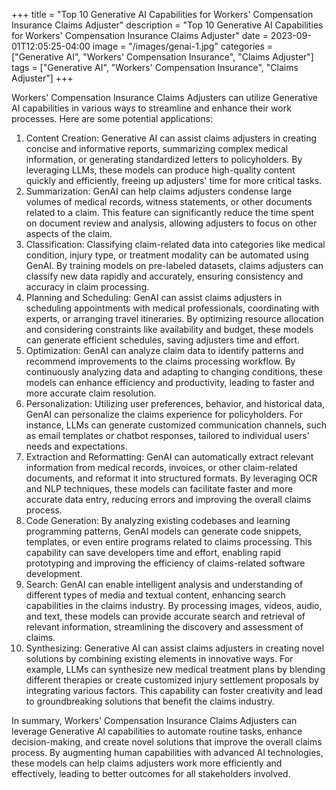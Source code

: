 +++
title = "Top 10 Generative AI Capabilities for Workers' Compensation Insurance Claims Adjuster"
description = "Top 10 Generative AI Capabilities for Workers' Compensation Insurance Claims Adjuster"
date = 2023-09-01T12:05:25-04:00
image = "/images/genai-1.jpg"
categories = ["Generative AI", "Workers' Compensation Insurance", "Claims Adjuster"]
tags = ["Generative AI", "Workers' Compensation Insurance", "Claims Adjuster"]
+++

Workers' Compensation Insurance Claims Adjusters can utilize Generative AI capabilities in various ways to streamline and enhance their work processes. Here are some potential applications:

1. Content Creation: Generative AI can assist claims adjusters in creating concise and informative reports, summarizing complex medical information, or generating standardized letters to policyholders. By leveraging LLMs, these models can produce high-quality content quickly and efficiently, freeing up adjusters' time for more critical tasks.
2. Summarization: GenAI can help claims adjusters condense large volumes of medical records, witness statements, or other documents related to a claim. This feature can significantly reduce the time spent on document review and analysis, allowing adjusters to focus on other aspects of the claim.
3. Classification: Classifying claim-related data into categories like medical condition, injury type, or treatment modality can be automated using GenAI. By training models on pre-labeled datasets, claims adjusters can classify new data rapidly and accurately, ensuring consistency and accuracy in claim processing.
4. Planning and Scheduling: GenAI can assist claims adjusters in scheduling appointments with medical professionals, coordinating with experts, or arranging travel itineraries. By optimizing resource allocation and considering constraints like availability and budget, these models can generate efficient schedules, saving adjusters time and effort.
5. Optimization: GenAI can analyze claim data to identify patterns and recommend improvements to the claims processing workflow. By continuously analyzing data and adapting to changing conditions, these models can enhance efficiency and productivity, leading to faster and more accurate claim resolution.
6. Personalization: Utilizing user preferences, behavior, and historical data, GenAI can personalize the claims experience for policyholders. For instance, LLMs can generate customized communication channels, such as email templates or chatbot responses, tailored to individual users' needs and expectations.
7. Extraction and Reformatting: GenAI can automatically extract relevant information from medical records, invoices, or other claim-related documents, and reformat it into structured formats. By leveraging OCR and NLP techniques, these models can facilitate faster and more accurate data entry, reducing errors and improving the overall claims process.
8. Code Generation: By analyzing existing codebases and learning programming patterns, GenAI models can generate code snippets, templates, or even entire programs related to claims processing. This capability can save developers time and effort, enabling rapid prototyping and improving the efficiency of claims-related software development.
9. Search: GenAI can enable intelligent analysis and understanding of different types of media and textual content, enhancing search capabilities in the claims industry. By processing images, videos, audio, and text, these models can provide accurate search and retrieval of relevant information, streamlining the discovery and assessment of claims.
10. Synthesizing: Generative AI can assist claims adjusters in creating novel solutions by combining existing elements in innovative ways. For example, LLMs can synthesize new medical treatment plans by blending different therapies or create customized injury settlement proposals by integrating various factors. This capability can foster creativity and lead to groundbreaking solutions that benefit the claims industry.

In summary, Workers' Compensation Insurance Claims Adjusters can leverage Generative AI capabilities to automate routine tasks, enhance decision-making, and create novel solutions that improve the overall claims process. By augmenting human capabilities with advanced AI technologies, these models can help claims adjusters work more efficiently and effectively, leading to better outcomes for all stakeholders involved.